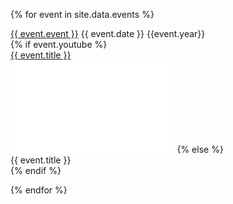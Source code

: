 ---
---

<!--
{ assign sorted = site.data.events | sort: 'date' | reverse %}
{ for event in sorted %}
-->

{% for event in site.data.events %}

<div class="eventsoddeven">
<div class="event-wrapper">
<div class="event-content">
<div class="event-name">
<a href="{{event.url}}">{{ event.event }}</a>
{{ event.date }} {{event.year}}  
</div>
{% if event.youtube %}
<div class="event-youtube"><a href="{{ event.youtube }}">{{ event.title }}</a></div>
</div>
<iframe class="itemvid" width="262.5" height="147.75" src="{{ event.embed }}" frameborder="0" allow="accelerometer; clipboard-write; encrypted-media; gyroscope; picture-in-picture" allowfullscreen></iframe>
{% else %}
<div class="event-title">{{ event.title }}</div>
{% endif %}
</div>
</div>

{% endfor %}